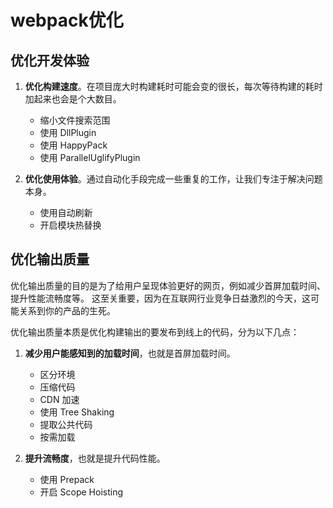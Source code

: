 # webpack优化 #

## 优化开发体验 ##

1. **优化构建速度**。在项目庞大时构建耗时可能会变的很长，每次等待构建的耗时加起来也会是个大数目。
    - 缩小文件搜索范围
    - 使用 DllPlugin
    - 使用 HappyPack
    - 使用 ParallelUglifyPlugin

2. **优化使用体验**。通过自动化手段完成一些重复的工作，让我们专注于解决问题本身。
    - 使用自动刷新
    - 开启模块热替换

## 优化输出质量 ##

优化输出质量的目的是为了给用户呈现体验更好的网页，例如减少首屏加载时间、提升性能流畅度等。 这至关重要，因为在互联网行业竞争日益激烈的今天，这可能关系到你的产品的生死。

优化输出质量本质是优化构建输出的要发布到线上的代码，分为以下几点：

1. **减少用户能感知到的加载时间**，也就是首屏加载时间。
    - 区分环境
    - 压缩代码
    - CDN 加速
    - 使用 Tree Shaking
    - 提取公共代码
    - 按需加载

2. **提升流畅度**，也就是提升代码性能。
    -  使用 Prepack
    -  开启 Scope Hoisting
